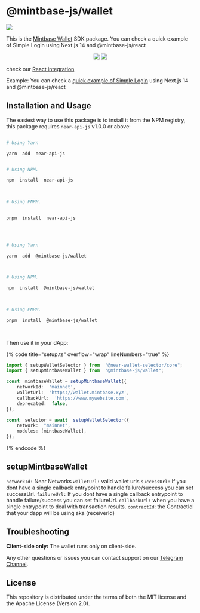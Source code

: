 
  

# @mintbase-js/wallet

  

![](https://github.com/Mintbase/mintbase-js/assets/11164548/39d50d30-f2e2-45fc-ba69-1853c6906ef1)

  
  

This is the [Mintbase Wallet](https://wallet.mintbase.xyz/) SDK package.
You can check a quick example of Simple Login using Next.js 14 and @mintbase-js/react
  

<p align="center">
<img  src='https://img.shields.io/npm/dw/@mintbase-js/wallet'  />
<img  src='https://img.shields.io/bundlephobia/min/@mintbase-js/wallet'>
</p>

  
  

check our [React integration](https://docs.mintbase.xyz/dev/mintbase-sdk-ref/react#mintbasewalletcontextprovider)

Example:
You can check a [quick example of Simple Login](https://github.com/Mintbase/examples/tree/main/starter) using Next.js 14 and @mintbase-js/react


## Installation and Usage

  

The easiest way to use this package is to install it from the NPM registry, this package requires `near-api-js` v1.0.0 or above:

  

```bash

# Using Yarn

yarn  add  near-api-js


# Using NPM.

npm  install  near-api-js

  

# Using PNPM.

  
pnpm  install  near-api-js

  

```

  

```bash

# Using Yarn

yarn  add  @mintbase-js/wallet

  

# Using NPM.

npm  install  @mintbase-js/wallet

  

# Using PNPM.

pnpm  install  @mintbase-js/wallet

  

```

  

Then use it in your dApp:

  
  

{% code title="setup.ts" overflow="wrap" lineNumbers="true" %}

  
  

```ts
import { setupWalletSelector } from  "@near-wallet-selector/core";
import { setupMintbaseWallet } from  "@mintbase-js/wallet";

const  mintbaseWallet = setupMintbaseWallet({
    networkId:  'mainnet',
    walletUrl:  'https://wallet.mintbase.xyz',
    callbackUrl:  'https://www.mywebsite.com',
    deprecated:  false,
});

const  selector = await  setupWalletSelector({
    network:  "mainnet",
    modules: [mintbaseWallet],
});
```

{% endcode %}

  
  

## setupMintbaseWallet

  

`networkId:` Near Networks
`walletUrl:` valid wallet urls
`successUrl:` If you dont have a single callback entrypoint to handle failure/success you can set successUrl.
`failureUrl:` If you dont have a single callback entrypoint to handle failure/success you can set failureUrl.
`callbackUrl:` when you have a single entrypoint to deal with transaction results.
`contractId`: the ContractId that your dapp will be using aka (receiverId)

## Troubleshooting

**Client-side only:**
The wallet runs only on client-side.

Any other questions or issues you can contact support on our [Telegram Channel](https://telegram.me/mintdev).

## License

This repository is distributed under the terms of both the MIT license and the Apache License (Version 2.0).
